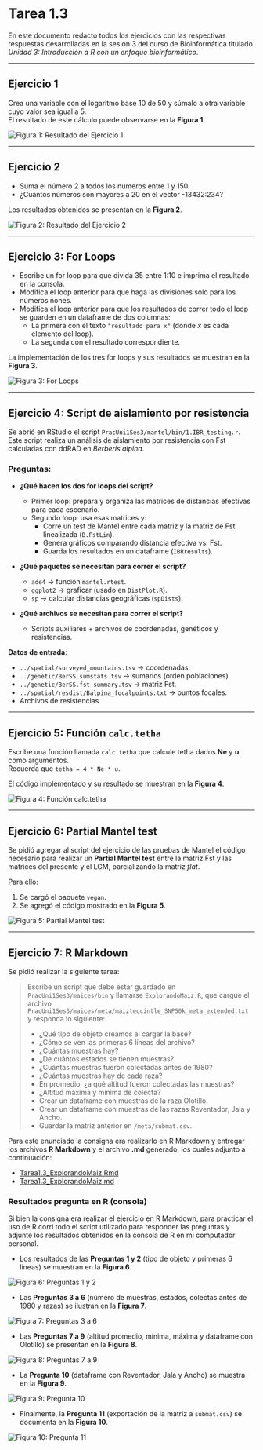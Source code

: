 # Tarea 1.3

En este documento redacto todos los ejercicios con las respectivas respuestas desarrolladas en la sesión 3 del curso de Bioinformática titulado *Unidad 3: Introducción a R con un enfoque bioinformático*.

---

## Ejercicio 1
Crea una variable con el logaritmo base 10 de 50 y súmalo a otra variable cuyo valor sea igual a 5.  
El resultado de este cálculo puede observarse en la **Figura 1**.

![Figura 1: Resultado del Ejercicio 1](Ejercicio_1_Tarea_1.3.png)

---

## Ejercicio 2
- Suma el número 2 a todos los números entre 1 y 150.  
- ¿Cuántos números son mayores a 20 en el vector -13432:234?  

Los resultados obtenidos se presentan en la **Figura 2**.

![Figura 2: Resultado del Ejercicio 2](Ejercicio_2_Tarea_1.3_Matrices.png)

---

## Ejercicio 3: For Loops
- Escribe un for loop para que divida 35 entre 1:10 e imprima el resultado en la consola.  
- Modifica el loop anterior para que haga las divisiones solo para los números nones.  
- Modifica el loop anterior para que los resultados de correr todo el loop se guarden en un dataframe de dos columnas:  
  - La primera con el texto `"resultado para x"` (donde *x* es cada elemento del loop).  
  - La segunda con el resultado correspondiente.  

La implementación de los tres for loops y sus resultados se muestran en la **Figura 3**.

![Figura 3: For Loops](Ejercicio_3_For_Loops_Tarea_1.3.png)

---

## Ejercicio 4: Script de aislamiento por resistencia

Se abrió en RStudio el script `PracUni1Ses3/mantel/bin/1.IBR_testing.r`.  
Este script realiza un análisis de aislamiento por resistencia con Fst calculadas con ddRAD en *Berberis alpina*.

### Preguntas:
- **¿Qué hacen los dos for loops del script?**  
  - Primer loop: prepara y organiza las matrices de distancias efectivas para cada escenario.  
  - Segundo loop: usa esas matrices y:  
    - Corre un test de Mantel entre cada matriz y la matriz de Fst linealizada (`B.FstLin`).  
    - Genera gráficos comparando distancia efectiva vs. Fst.  
    - Guarda los resultados en un dataframe (`IBRresults`).  

- **¿Qué paquetes se necesitan para correr el script?**  
  - `ade4` → función `mantel.rtest`.  
  - `ggplot2` → graficar (usado en `DistPlot.R`).  
  - `sp` → calcular distancias geográficas (`spDists`).  

- **¿Qué archivos se necesitan para correr el script?**  
  - Scripts auxiliares + archivos de coordenadas, genéticos y resistencias.  

**Datos de entrada**:  
- `../spatial/surveyed_mountains.tsv` → coordenadas.  
- `../genetic/BerSS.sumstats.tsv` → sumarios (orden poblaciones).  
- `../genetic/BerSS.fst_summary.tsv` → matriz Fst.  
- `../spatial/resdist/Balpina_focalpoints.txt` → puntos focales.  
- Archivos de resistencias.  

---

## Ejercicio 5: Función `calc.tetha`

Escribe una función llamada `calc.tetha` que calcule tetha dados **Ne** y **u** como argumentos.  
Recuerda que `tetha = 4 * Ne * u`.  

El código implementado y su resultado se muestran en la **Figura 4**.

![Figura 4: Función calc.tetha](ejercicio_sources_1_Tarea_1.3.png)

---

## Ejercicio 6: Partial Mantel test

Se pidió agregar al script del ejercicio de las pruebas de Mantel el código necesario para realizar un **Partial Mantel test** entre la matriz Fst y las matrices del presente y el LGM, parcializando la matriz *flat*.  

Para ello:  
1. Se cargó el paquete `vegan`.  
2. Se agregó el código mostrado en la **Figura 5**.  

![Figura 5: Partial Mantel test](ejercicio_sources_2_Tarea_1.3.png)

---

## Ejercicio 7: R Markdown

Se pidió realizar la siguiente tarea:  

> Escribe un script que debe estar guardado en `PracUni1Ses3/maices/bin` y llamarse `ExplorandoMaiz.R`, que cargue el archivo  
> `PracUni1Ses3/maices/meta/maizteocintle_SNP50k_meta_extended.txt`  
> y responda lo siguiente:  
> 
> - ¿Qué tipo de objeto creamos al cargar la base?  
> - ¿Cómo se ven las primeras 6 líneas del archivo?  
> - ¿Cuántas muestras hay?  
> - ¿De cuántos estados se tienen muestras?  
> - ¿Cuántas muestras fueron colectadas antes de 1980?  
> - ¿Cuántas muestras hay de cada raza?  
> - En promedio, ¿a qué altitud fueron colectadas las muestras?  
> - ¿Altitud máxima y mínima de colecta?  
> - Crear un dataframe con muestras de la raza Olotillo.  
> - Crear un dataframe con muestras de las razas Reventador, Jala y Ancho.  
> - Guardar la matriz anterior en `/meta/submat.csv`.  

Para este enunciado la consigna era realizarlo en R Markdown y entregar los archivos  **R Markdown** y el archivo **.md** generado, los cuales adjunto a continuación:  

- [Tarea1.3_ExplorandoMaiz.Rmd](Tarea1.3_ExplorandoMaiz.Rmd)  
- [Tarea1.3_ExplorandoMaiz.md](Tarea1.3_ExplorandoMaiz.md)  

### Resultados pregunta en R (consola)
Si bien la consigna era realizar el ejercicio en R Markdown, para practicar el uso de R corri todo el script utilizado para responder las preguntas y adjunte los resultados obtenidos en la consola de R en mi computador personal.

- Los resultados de las **Preguntas 1 y 2** (tipo de objeto y primeras 6 líneas) se muestran en la **Figura 6**.  

![Figura 6: Preguntas 1 y 2](pregunta_1y2_prueba_R.png)

- Las **Preguntas 3 a 6** (número de muestras, estados, colectas antes de 1980 y razas) se ilustran en la **Figura 7**.  

![Figura 7: Preguntas 3 a 6](pregunta_3_al_6_prueba_R.png)

- Las **Preguntas 7 a 9** (altitud promedio, mínima, máxima y dataframe con Olotillo) se presentan en la **Figura 8**.  

![Figura 8: Preguntas 7 a 9](pregunta_7_al_9_prueba_R.png)

- La **Pregunta 10** (dataframe con Reventador, Jala y Ancho) se muestra en la **Figura 9**.  

![Figura 9: Pregunta 10](pregunta10_prueba_R.png)

- Finalmente, la **Pregunta 11** (exportación de la matriz a `submat.csv`) se documenta en la **Figura 10**.  

![Figura 10: Pregunta 11](pregunta11_prueba_R.png)


